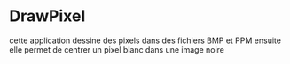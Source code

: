 # DrawPixel
cette application dessine des pixels dans des fichiers BMP et PPM
ensuite elle permet de centrer un pixel blanc dans une image noire
